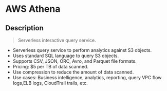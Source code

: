 # AWS Athena

## Description

> Serverless interactive query service.

- Serverless query service to perform analytics against S3 objects.
- Uses standard SQL language to query S3 objects.
- Supports CSV, JSON, ORC, Avro, and Parquet file formats.
- Pricing: $5 per TB of data scanned.
- Use compression to reduce the amount of data scanned.
- Use cases: Business intelligence, analytics, reporting, query VPC flow logs,ELB logs, CloudTrail trails, etc.

